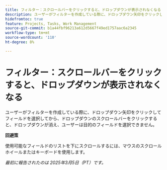 ```yaml
---
title: フィルター：スクロールバーをクリックすると、ドロップダウンが表示されなくなる
description: ユーザーがフィルターを作成している際に、ドロップダウン矢印をクリックしてフィールドを選択してから、ドロップダウンのスクロールバーをクリックすると、ドロップダウンが消え、ユーザーは目的のフィールドを選択できません。 回避策はあります。
hidefromtoc: true
feature: Projects, Tasks, Work Management
source-git-commit: b1a44fbf96213a612d5667f49ed1757aac6a2345
workflow-type: tm+mt
source-wordcount: '110'
ht-degree: 8%

---
```



# フィルター：スクロールバーをクリックすると、ドロップダウンが表示されなくなる

ユーザーがフィルターを作成している際に、ドロップダウン矢印をクリックしてフィールドを選択してから、ドロップダウンのスクロールバーをクリックすると、ドロップダウンが消え、ユーザーは目的のフィールドを選択できません。

**回避策**

使用可能なフィールドのリストを下にスクロールするには、マウスのスクロールホイールまたはキーボードを使用します。

_最初に報告されたのは 2025年3月5日（PT）です。_
